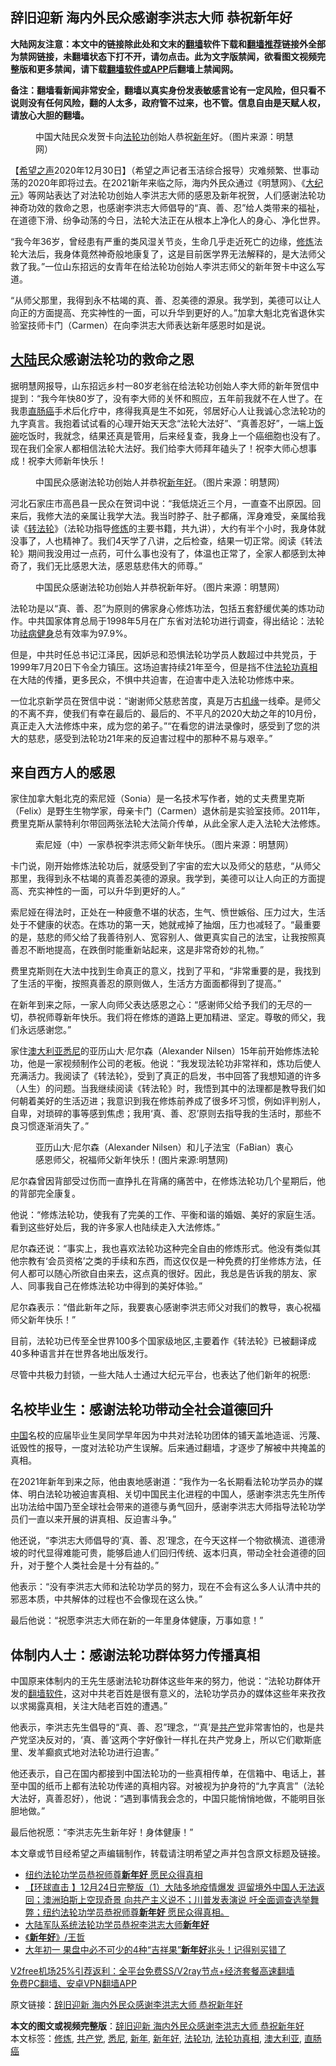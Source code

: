 <h2>辞旧迎新 海内外民众感谢李洪志大师 恭祝新年好</h2> <p class="notice"><b>大陆网友注意：本文中的链接除此处和文末的<a href="https://github.com/bannedbook/fanqiang" >翻墙</a>软件下载和<a href="https://github.com/killgcd/justmysocks/blob/master/README.md">翻墙推荐</a>链接外全部为禁网链接，未翻墙状态下打不开，请勿点击。此为文字版禁闻，欲看图文视频完整版和更多禁闻，请下载<a href="https://github.com/bannedbook/fanqiang">翻墙软件或APP</a>后翻墙上禁闻网。</p><p>备注：翻墙看新闻非常安全，翻墙以真实身份发表敏感言论有一定风险，但只看不说则没有任何风险，翻的人太多，政府管不过来，也不管。信息自由是天赋人权，请放心大胆的翻墙。</b></p>  <div class="entry"> <figure> <p><figcaption>中国大陆民众发贺卡向<a href="https://www.bannedbook.org/bnews/tag/%e6%b3%95%e8%bd%ae%e5%8a%9f/" class="st_tag internal_tag" rel="tag" title="标签 法轮功 下的日志">法轮功</a>创始人恭祝<a href="https://www.bannedbook.org/bnews/tag/%E6%96%B0%E5%B9%B4/" class="st_tag internal_tag" rel="tag" title="标签 新年 下的日志">新年</a>好。（图片来源：明慧网）</figcaption></figure> <p>【<span class='wp_keywordlink_affiliate'><a href="https://www.soundofhope.org" title="希望之声" target="_blank">希望之声</a></span>2020年12月30日】（希望之声记者玉洁综合报导）灾难频繁、世事动荡的2020年即将过去。在2021新年来临之际，海内外民众通过《明慧网》、《<span class='wp_keywordlink_affiliate'><a href="http://www.epochtimes.com/" title="大纪元" target="_blank">大纪元</a></span>》等网站表达了对法轮功创始人李洪志大师的感恩及新年祝贺，人们感谢法轮功神奇功效的救命之恩，也感谢李洪志大师倡导的“真、善、忍”给人类带来的福祉，在道德下滑、纷争动荡的今日，法轮大法正在从根本上净化人的身心、净化世界。</p> <p>“我今年36岁，曾经患有严重的类风湿关节炎，生命几乎走近死亡的边缘，<span class='wp_keywordlink'><a href="https://www.qi-gong.me/" title="气功修炼网" target="_blank">修炼</a></span>法轮大法后，我身体竟然神奇般地康复了，这是目前医学界无法解释的，是大法师父救了我。”一位山东招远的女青年在给法轮功创始人李洪志师父的新年贺卡中这么写道。</p> <p>“从师父那里，我得到永不枯竭的真、善、忍美德的源泉。我学到，美德可以让人向正的方面提高、充实神性的一面，可以升华到更好的人。”加拿大魁北克省退休实验室技师卡门（Carmen）在向李洪志大师表达新年感恩时如是说。</p> <h2><span class='wp_keywordlink_affiliate'><a href="https://www.bannedbook.org/" title="大陆" target="_blank">大陆</a></span>民众感谢法轮功的救命之恩</h2> <p>据明慧网报导，山东招远乡村一80岁老翁在给法轮功创始人李大师的新年贺信中提到：“我今年快80岁了，没有李大师的关怀和照应，五年前我就不在人世了。在我患<a href="https://www.bannedbook.org/bnews/tag/%E7%9B%B4%E8%82%A0%E7%99%8C/" class="st_tag internal_tag" rel="tag" title="标签 直肠癌 下的日志">直肠癌</a>手术后化疗中，疼得我真是生不如死，邻居好心人让我诚心念法轮功的九字真言。我抱着试试看的心理开始天天念“法轮大法好”、“真善忍好”，一端上<span class='wp_keywordlink'><a href="https://www.bannedbook.org/forum11/topic308.html" title="禁片：饭碗是党给的吗？" target="_blank">饭碗</a></span>吃饭时，我就念，结果还真是管用，后来经复查，我身上一个癌细胞也没有了。现在我们全家人都相信法轮大法好。我们给李大师拜年磕头了！祝李大师心想事成！祝李大师新年快乐！</p> <figure><figcaption>中国民众感谢法轮功创始人并恭祝<a href="https://www.bannedbook.org/bnews/tag/%E6%96%B0%E5%B9%B4%E5%A5%BD/" class="st_tag internal_tag" rel="tag" title="标签 新年好 下的日志">新年好</a>。（图片来源：明慧网）</figcaption></figure> <p>河北石家庄市高邑县一民众在贺词中说：“我低烧近三个月，一直查不出原因。回来后，我修大法的亲属让我学大法。我当时脖子、肚子都痛，浑身难受，亲属给我读《<span class='wp_keywordlink'><a href="https://gb.falundafa.org/chigb/zfl.htm" title="《转法轮》" target="_blank">转法轮</a></span>》（法轮功指导<a href="https://www.bannedbook.org/bnews/tag/%e4%bf%ae%e7%82%bc/" class="st_tag internal_tag" rel="tag" title="标签 修炼 下的日志">修炼</a>的主要书籍，共九讲），大约有半个小时，我身体就没事了，人也精神了。我们4天学了八讲，之后检查，结果一切正常。阅读《转法轮》期间我没用过一点药，可什么事也没有了，体温也正常了，全家人都感到太神奇了，我们无比感恩大法，感恩慈悲伟大的师尊。”</p> <figure><figcaption>中国民众感谢法轮功创始人并恭祝新年好。（图片来源：明慧网）</figcaption></figure> <p>法轮功是以“真、善、忍”为原则的佛家身心修炼功法，包括五套舒缓优美的炼功动作。中共国家体育总局于1998年5月在广东省对法轮功进行调查，得出结论：法轮功<span class='wp_keywordlink'><a href="https://www.bannedbook.org/forum3/topic52.html" title="电子书：法轮功祛病健身效果调查报告" target="_blank">祛病健身</a></span>总有效率为97.9%。</p> <p>但是，中共时任总书记江泽民，因妒忌和恐惧法轮功学员人数超过中共党员，于1999年7月20日下令全力镇压。这场迫害持续21年至今，但是挡不住<a href="https://www.bannedbook.org/bnews/tag/%e6%b3%95%e8%bd%ae%e5%8a%9f%e7%9c%9f%e7%9b%b8/" class="st_tag internal_tag" rel="tag" title="标签 法轮功真相 下的日志">法轮功真相</a>在大陆的传播，更多民众，不惧中共迫害，在迫害中走入法轮功修炼中来。</p>  <p>一位北京新学员在贺信中说：“谢谢师父慈悲苦度，真是万古<span class='wp_keywordlink'><a href="https://www.bannedbook.org/forum11/topic248.html" title="禁片：情为何物？生死相许？自由电影《机缘》下载、在线观看" target="_blank">机缘</a></span>一线牵。是师父的不离不弃，使我们有幸在最后的、最后的、不平凡的2020大劫之年的10月份，真正走入大法修炼中来，成为您的弟子。”“在看您的讲法录像时，感受到了您的洪大的慈悲，感受到法轮功21年来的反迫害过程中的那种不易与艰辛。”</p> <h2>来自西方人的感恩</h2> <p>家住加拿大魁北克的索尼娅（Sonia）是一名技术写作者，她的丈夫费里克斯（Felix）是野生生物学家，母亲卡门（Carmen）退休前是实验室技师。2011年，费里克斯从蒙特利尔带回两张法轮大法简介传单，从此全家人走入法轮大法修炼。</p> <figure><figcaption>索尼娅（中）一家恭祝李洪志师父新年快乐。（图片来源：明慧网）</figcaption></figure> <p>卡门说，刚开始修炼法轮功后，就感受到了宇宙的宏大以及师父的慈悲，“从师父那里，我得到永不枯竭的真善忍美德的源泉。我学到，美德可以让人向正的方面提高、充实神性的一面，可以升华到更好的人。”</p> <p>索尼娅在得法时，正处在一种疲惫不堪的状态，生气、愤世嫉俗、压力过大，生活处于不健康的状态。在炼功的第一天，她就戒掉了抽烟，压力也减轻了。“最重要的是，慈悲的师父给了我善待别人、宽容别人、做更真实自己的法宝，让我按照真善忍不断地提高，在跌倒时能重新站起来，这是非常奇妙的礼物。”</p> <p>费里克斯则在大法中找到生命真正的意义，找到了平和，“非常重要的是，我找到了生活的平衡，按照真善忍的原则做人，生活方方面面都得到了提高。”</p> <p>在新年到来之际，一家人向师父表达感恩之心：“感谢师父给予我们的无尽的一切，恭祝师尊新年快乐。我们将在修炼的道路上更加精进、坚定。尊敬的师父，我们永远感谢您。”</p> <p>家住<a href="https://www.bannedbook.org/bnews/tag/%e6%be%b3%e5%a4%a7%e5%88%a9%e4%ba%9a/" class="st_tag internal_tag" rel="tag" title="标签 澳大利亚 下的日志">澳大利亚</a><a href="https://www.bannedbook.org/bnews/tag/%e6%82%89%e5%b0%bc/" class="st_tag internal_tag" rel="tag" title="标签 悉尼 下的日志">悉尼</a>的亚历山大·尼尔森（Alexander Nilsen）15年前开始修炼法轮功，他是一家视频制作公司的老板。他说：“我发现法轮功非常祥和，炼功后使人充满活力。我阅读了《转法轮》，受到了真正的启发，书中回答了我想知道的许多（人生）的问题。当我继续阅读《转法轮》时，我悟到其中的法理都是教导我们如何朝着美好的生活迈进；我意识到我在修炼前养成了很多坏习惯，例如评判别人，自卑，对琐碎的事等感到焦虑；我用‘真、善、忍’原则去指导我的生活时，那些不良习惯逐渐消失了。”</p>  <figure><figcaption>亚历山大·尼尔森（Alexander Nilsen）和儿子法宝（FaBian）衷心感恩师父，祝福师父新年快乐！(图片来源:明慧网)</figcaption></figure> <p>尼尔森曾因背部受过伤而一直挣扎在背痛的痛苦中，在修炼法轮功几个星期后，他的背部完全康复。</p> <p>他说：“修炼法轮功，使我有了完美的工作、平衡和谐的婚姻、美好的家庭生活。看到这些好处后，我的许多家人也陆续走入大法修炼。”</p> <p>尼尔森还说：“事实上，我也喜欢法轮功这种完全自由的修炼形式。他没有类似其他宗教有‘会员资格’之类的手续和东西，而这仅仅是一种免费的打坐修炼方法，任何人都可以随心所欲自由来去，这点真的很好。因此，我总是告诉我的朋友、家人、同事我自己在修炼法轮功中得到的美好体验。”</p> <p>尼尔森表示：“借此新年之际，我要衷心感谢李洪志师父对我们的教导，衷心祝福师父新年快乐！”</p> <p>目前，法轮功已传至全世界100多个国家级地区,主要着作《转法轮》已被翻译成40多种语言并在世界各地出版发行。</p> <p>尽管中共极力封锁，一些大陆人士通过大纪元平台，也表达了他们新年的祝愿:</p> <h2>名校毕业生：感谢法轮功带动全社会道德回升</h2> <p><span class='wp_keywordlink_affiliate'><a href="https://www.bannedbook.org/" title="中国" target="_blank">中国</a></span>名校的应届毕业生吴同学早年因为中共对法轮功团体的铺天盖地造谣、污蔑、诋毁性的报导，一度对法轮功产生误解。后来通过翻墙，才逐步了解被中共掩盖的真相。</p>  <p>在2021年新年到来之际，他由衷地感谢道：“我作为一名长期看法轮功学员办的媒体、明白法轮功被迫害真相、关切中国民主化进程的中国人，感谢李洪志先生所传出功法给中国乃至全球社会带来的道德与勇气回升，感谢李洪志大师指导法轮功学员们一直以来开展的讲真相、反迫害斗争。”</p> <p>他还说，“李洪志大师倡导的‘真、善、忍’理念，在今天这样一个物欲横流、道德滑坡的时代显得难能可贵，能够启迪人们回归传统、返本归真，带动全社会道德的回升，对于整个人类社会是十分有益的。”</p> <p>他表示：“没有李洪志大师和法轮功学员的努力，现在不会有这么多人认清中共的邪恶本质，中共解体的过程也不会像现在这么快。”</p> <p>最后他说：“祝愿李洪志大师在新的一年里身体健康，万事如意！”</p> <h2>体制内人士：感谢法轮功群体努力传播真相</h2> <p>中国原来体制内的王先生感谢法轮功群体这些年来的努力，他说：“法轮功群体开发的<span class='wp_keywordlink'><a href="https://www.bannedbook.org/forum23/" title="翻墙软件下载 如何翻墙 翻墙网站" target="_blank">翻墙软件</a></span>，这对中共老百姓是很有意义的，法轮功学员办的媒体这些年来孜孜以求揭露真相，关注大陆老百姓的遭遇。”</p> <p>他表示，李洪志先生倡导的“真、善、忍”理念，“‘真’是<a href="https://www.bannedbook.org/bnews/tag/%e5%85%b1%e4%ba%a7%e5%85%9a/" class="st_tag internal_tag" rel="tag" title="标签 共产党 下的日志">共产党</a>非常害怕的，也是共产党坚决反对的，‘真、善’这两个字好像针一样扎在共产党身上，所以它们歇斯底里、发羊癫疯式地对法轮功进行迫害。”</p> <p>他还表示，自己在国内都接到中国法轮功的一些真相传单，在信箱中、电话上，甚至中国的纸币上都有法轮功传递的真相内容。对被视为护身符的“九字真言”（法轮大法好，真善忍好），他说：“遇到事情我会念的，中国只能悄悄地做，不能明目张胆地做。”</p>  <p>最后他祝愿：“李洪志先生新年好！身体健康！”</p> <p>本文章或节目经希望之声编辑制作，转载请注明希望之声并包含原文标题及链接。</p> <ul class='op-related-articles' title='相关阅读'> <li><a href='https://www.bannedbook.org/bnews/taiwannews/20201225/1454642.html' target='_blank'>纽约法轮功学员恭祝师尊<b>新年好</b> 愿民众得真相</a></li> <li><a href='https://www.bannedbook.org/bnews/bannedvideo/20201224/1454330.html' target='_blank'>【环球直击 】12月24日完整版（1）大陆多地疫情爆发 逗留境外中国人无法返回；澳洲珀斯上空现奇景 向共产主义说不；川普发表演说 吁全面调查选举舞弊；纽约法轮功学员恭祝师尊<b>新年好</b> 愿民众得真相。</a></li> <li><a href='https://www.bannedbook.org/bnews/cbnews/20200125/1264968.html' target='_blank'>大陆军队系统法轮功学员恭祝李洪志大师<b>新年好</b></a></li> <li><a href='https://www.bannedbook.org/bnews/baitai/20200102/1251793.html' target='_blank'>《<b>新年好</b>》/王哲</a></li> <li><a href='https://www.bannedbook.org/bnews/funmedia/20191230/1250086.html' target='_blank'>大年初一 果盘中必不可少的4种“吉祥果”<b>新年好</b>兆头！记得别买错了</a></li> </ul> <p class="texttj"> <a href="https://www.bannedbook.org/forum23/topic22702.html" target="_blank">V2free机场25%引荐返利：全平台免费SS/V2ray节点+经济套餐高速翻墙</a><br/> <a href="https://github.com/bannedbook/fanqiang/wiki/%E7%A6%81%E9%97%BB%E7%BD%91%E5%AE%89%E5%8D%93%E7%BF%BB%E5%A2%99%E6%96%B0%E9%97%BBAPP" target="_blank">免费PC翻墙、安卓VPN翻墙APP</a></p><p>原文链接：<a class="src_link"  href="https://www.soundofhope.org/post/458903" target="_blank">辞旧迎新 海内外民众感谢李洪志大师 恭祝新年好</a></p><a name='sharetosocial'></a>       <div><b>本文的图文或视频完整版</b>：<a href='https://www.bannedbook.org/bnews/comments/20201231/1458374.html'>辞旧迎新 海内外民众感谢李洪志大师 恭祝新年好</a></div>  </div><!--END ENTRY--> <div class="postfooter"> <div>本文标签：<a href="https://www.bannedbook.org/bnews/tag/%e4%bf%ae%e7%82%bc/" rel="tag">修炼</a>, <a href="https://www.bannedbook.org/bnews/tag/%e5%85%b1%e4%ba%a7%e5%85%9a/" rel="tag">共产党</a>, <a href="https://www.bannedbook.org/bnews/tag/%e6%82%89%e5%b0%bc/" rel="tag">悉尼</a>, <a href="https://www.bannedbook.org/bnews/tag/%E6%96%B0%E5%B9%B4/" rel="tag">新年</a>, <a href="https://www.bannedbook.org/bnews/tag/%E6%96%B0%E5%B9%B4%E5%A5%BD/" rel="tag">新年好</a>, <a href="https://www.bannedbook.org/bnews/tag/%e6%b3%95%e8%bd%ae%e5%8a%9f/" rel="tag">法轮功</a>, <a href="https://www.bannedbook.org/bnews/tag/%e6%b3%95%e8%bd%ae%e5%8a%9f%e7%9c%9f%e7%9b%b8/" rel="tag">法轮功真相</a>, <a href="https://www.bannedbook.org/bnews/tag/%e6%be%b3%e5%a4%a7%e5%88%a9%e4%ba%9a/" rel="tag">澳大利亚</a>, <a href="https://www.bannedbook.org/bnews/tag/%E7%9B%B4%E8%82%A0%E7%99%8C/" rel="tag">直肠癌</a></div>  </div><!--END POSTFOOTER--> 
